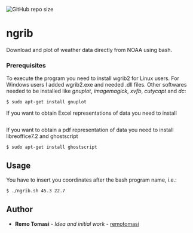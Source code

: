 ![GitHub repo size](https://img.shields.io/github/repo-size/remotomasi/ngrib)

# ngrib
Download and plot of weather data directly from NOAA using bash.

### Prerequisites

To execute the program you need to install wgrib2 for Linux users.
For Windows users I added wgrib2.exe and needed .dll files. Other softwares needed to be installed like *gnuplot*, *imagemagick*, *xvfb*, *cutycapt* and *dc*:
```gnuplot
$ sudo apt-get install gnuplot
```

If you want to obtain Excel representations of data you need to install
```python3
```

If you want to obtain a pdf representation of data you need to install libreoffice7.2 and ghostscript
```ghostscript
$ sudo apt-get install ghostscript
```

## Usage
You have to insert you coordinates after the bash program name, i.e.:
```bash
$ ./ngrib.sh 45.3 22.7
```


## Author

* **Remo Tomasi** - *Idea and initial work* - [remotomasi](https://github.com/remotomasi)
